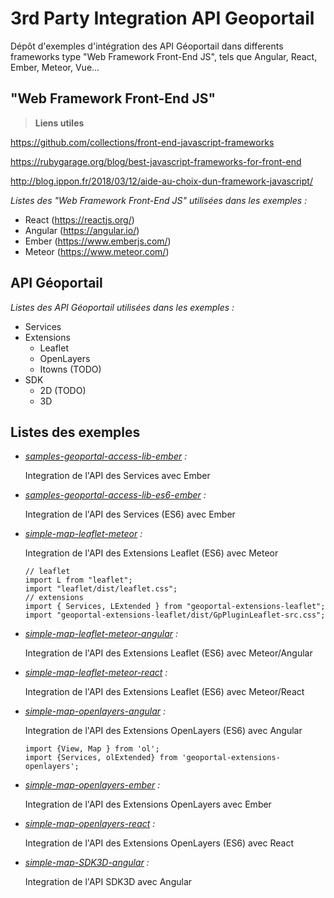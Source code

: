 # 3rd Party Integration API Geoportail

Dépôt d'exemples d'intégration des API Géoportail dans differents frameworks
type "Web Framework Front-End JS", tels que Angular, React, Ember, Meteor, Vue...


## "Web Framework Front-End JS"

> **Liens utiles**

  https://github.com/collections/front-end-javascript-frameworks

  https://rubygarage.org/blog/best-javascript-frameworks-for-front-end

  http://blog.ippon.fr/2018/03/12/aide-au-choix-dun-framework-javascript/

_Listes des "Web Framework Front-End JS" utilisées dans les exemples :_

- React (https://reactjs.org/)
- Angular (https://angular.io/)
- Ember (https://www.emberjs.com/)
- Meteor (https://www.meteor.com/)


## API Géoportail

_Listes des API Géoportail utilisées dans les exemples :_

- Services
- Extensions
  - Leaflet
  - OpenLayers
  - Itowns (TODO)
- SDK
  - 2D (TODO)
  - 3D

## Listes des exemples

* _[samples-geoportal-access-lib-ember](https://github.com/IGNF/geoportal-third-party-integration/tree/master/samples-geoportal-access-lib-ember) :_

  Integration de l'API des Services avec Ember

* _[samples-geoportal-access-lib-es6-ember](https://github.com/IGNF/geoportal-third-party-integration/tree/master/samples-geoportal-access-lib-es6-ember) :_

    Integration de l'API des Services (ES6) avec Ember

* _[simple-map-leaflet-meteor](https://github.com/IGNF/geoportal-third-party-integration/tree/master/simple-map-leaflet-meteor) :_

  Integration de l'API des Extensions Leaflet (ES6) avec Meteor
  ```
  // leaflet
  import L from "leaflet";
  import "leaflet/dist/leaflet.css";
  // extensions
  import { Services, LExtended } from "geoportal-extensions-leaflet";
  import "geoportal-extensions-leaflet/dist/GpPluginLeaflet-src.css";
  ```

* _[simple-map-leaflet-meteor-angular](https://github.com/IGNF/geoportal-third-party-integration/tree/master/simple-map-leaflet-meteor-angular) :_

  Integration de l'API des Extensions Leaflet (ES6) avec Meteor/Angular

* _[simple-map-leaflet-meteor-react](https://github.com/IGNF/geoportal-third-party-integration/tree/master/simple-map-leaflet-meteor-react) :_

  Integration de l'API des Extensions Leaflet (ES6) avec Meteor/React

* _[simple-map-openlayers-angular](https://github.com/IGNF/geoportal-third-party-integration/tree/master/simple-map-openlayers-angular) :_

  Integration de l'API des Extensions OpenLayers (ES6) avec Angular
  ```
  import {View, Map } from 'ol';
  import {Services, olExtended} from 'geoportal-extensions-openlayers';
  ```

* _[simple-map-openlayers-ember](https://github.com/IGNF/geoportal-third-party-integration/tree/master/simple-map-openlayers-ember) :_

  Integration de l'API des Extensions OpenLayers avec Ember

* _[simple-map-openlayers-react](https://github.com/IGNF/geoportal-third-party-integration/tree/master/simple-map-openlayers-react) :_

  Integration de l'API des Extensions OpenLayers (ES6) avec React

* _[simple-map-SDK3D-angular](https://github.com/IGNF/geoportal-third-party-integration/tree/master/simple-map-SDK3D-angular) :_

  Integration de l'API SDK3D avec Angular
